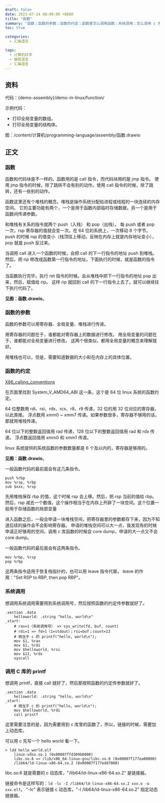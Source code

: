 ```yaml
---
draft: false
date: 2023-07-24 08:00:00 +0800
title: "函数"
summary: "函数；函数的参数；函数的约定；函数里怎么调用函数；系统调用；怎么调用 c 库函数；怎么传递和返回数组参数；怎么传递和返回结构体参数；"
toc: true

categories:
  - 汇编语言

tags:
  - 计算机科学
  - 编程语言
  - 汇编语言
---
```


## 资料

代码：{demo-assembly}/demo-in-linux/function/

示例代码：
- 打印全局变量的数组。
- 打印全局变量的结构体。

图：/content/计算机/programming-language/assembly/函数.drawio

## 正文

### 函数

函数和代码块是不一样的。函数用的是 call 指令，而代码块用的是 jmp 指令。
使用 jmp 指令的时候，除了跳转不会有别的动作。使用 call 指令的时候，除了跳转，还有一些别的动作。

函数这里还有个堆栈的概念。堆栈是操作系统分配给进程或线程的一块连续的内存空间。
它的主要功能有两个，一个是用于函数内部临时存储数据，另一个是用于函数间传递参数。

和堆栈有关系的指令就两个 push（入栈） 和 pop（出栈）。
每 push 或者 pop 一次，rsp 寄存器的值就会变一次。在 64 位的系统上，一次移动 8 个字节。
push 的时候 rsp 的值变小（栈顶往上移动，反映在内存上就是内存地址变小），pop 就是 push 反过来。

当调用 call 进入一个函数的时候，会把 call 的下一行指令的地址 push 到堆栈。
然后，把 rip 修改成函数第一行指令的地址。下面执行的时候，就是函数的指令了。

当函数执行完毕，执行 ret 指令的时候。会从堆栈中把下一行指令的地址 pop 出来，然后，赋值给 rip。
这样 rip 就回到 call 的下一行指令上去了。就可以继续往下执行代码了。

**见图：函数.drawio**。

### 函数的参数

函数的参数可以用寄存器、全局变量、堆栈进行传递。

用寄存器的问题在于，谁都能对寄存器上的数据进行修改。
用全局变量的问题在于，谁都能对全局变量进行修改。
这两个很类似，都用全局变量的概念来理解就好。

用堆栈也可以，但是，需要知道数据的大小和在内存上的具体位置。

### 函数的约定

[X86_calling_conventions](https://en.wikipedia.org/wiki/X86_calling_conventions)

在页面里找到 System_V_AMD64_ABI 这一条，这个是 64 位 linux 系统的函数约定。

64 位整数用 rdi、rsi、rdx、rcx、r8、r9 传递，32 位的用 32 位对应的寄存器，以此类推。
浮点数用 xmm0 ~ xmm7 传递。如果参数很多，寄存器不够用的话，那就用堆栈传递。

64 位以下的整数返回值用 rad 传递，128 位以下的整数返回值用 rad 和 rdx 传递。
浮点数返回值用 xmm0 和 xmm1 传递。

linux 系统提供的系统函数的参数数量都是 6 个及以内的，寄存器是够用的。

**见图：函数.drawio**。

一般函数代码的最前面会有这几条指令。

```
push %rbp
mov %rsp, %rbp
sub $xxx, %rsp
```

先用堆栈保存 rbp 的值，这个时候 rsp 会上移。然后，把 rsp 当前的值给 rbp。
然后，rsp 减去一个数值，这个操作相当于在内存上开辟了一块空间。这个位置一般用于存储函数的局部变量

进入函数之后，一般会申请一块堆栈空间，把寄存器里的参数都存下来，因为不知道后续的操作会不会影响寄存器。
申请的堆栈空间可以大一点，我发现有的时候申请正好够用的空间，调用 c 库函数的时候会 core dump，申请的大一点又不会 core dump。

一般函数代码的最后面会有这两条指令。

```
mov %rbp, %rsp
pop %rbp
```

这两条指令适用于恢复栈指针的，也可以用 leave 指令代替。
leave 的作用："Set RSP to RBP, then pop RBP"。

### 系统调用

想调用系统调用需要用到系统调用号，然后按照函数的约定传参数就好了。

```
.section .data
    helloworld: .string "hello, world\n"
_start:
    # rax=1（系统调用号） => sys_write(fd, buf, count)
    # rdi=1 => fd=1（1=stdout）；rsi=buf；count=13
    # 相当于 c 的 printf("hello, world\n");
    mov $1, %rax
    mov $1, %rdi
    mov $helloworld, %rsi
    mov $13, %rdx
    syscall
```

### 调用 C 库的 printf

想调用 printf，直接 call 就好了，然后那按照函数的约定传参数就好了。

```
.section .data
    helloworld: .string "hello, world\n"
_start:
    # 相当于 c 的 printf("hello, world\n");
    mov $helloworld, %rdi
    call printf
```

这里需要注意的是，因为需要用到 c 库里的函数了，所以，链接的时候，需要加上动态库。

可以用 c 先写一个 hello world 看一下。

```
> ldd hello_world.elf
	linux-vdso.so.1 (0x00007ffd309b0000)
	libc.so.6 => /lib/x86_64-linux-gnu/libc.so.6 (0x00007f177ea00000)
	/lib64/ld-linux-x86-64.so.2 (0x00007f177edd7000)
```

libc.so.6 就是需要的 c 动态库，"/lib64/ld-linux-x86-64.so.2" 是链接器。

链接命令是这样写的：`ld -lc -I /lib64/ld-linux-x86-64.so.2 xxx.o -o xxx.elf`。
"-lc" 表示链接 c 动态库，"-I /lib64/ld-linux-x86-64.so.2" 指定动态链接器。
